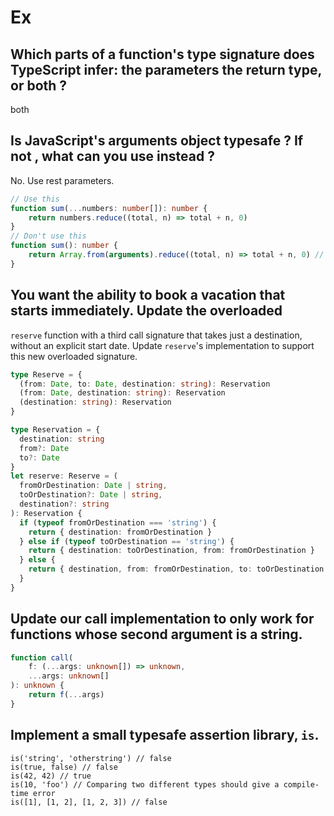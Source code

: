 # Ex
## Which parts of a function's type signature does TypeScript infer: the parameters the return type, or both ?
both

## Is JavaScript's arguments object typesafe ? If not , what can you use instead ?
No.
Use rest parameters.

```ts
// Use this
function sum(...numbers: number[]): number {
    return numbers.reduce((total, n) => total + n, 0)
}
// Don't use this
function sum(): number {
    return Array.from(arguments).reduce((total, n) => total + n, 0) // (parameter) n: any
}
```

## You want the ability to book a vacation that starts immediately. Update the overloaded
`reserve` function with a third call signature that takes just a destination, without an explicit start date.
Update `reserve`'s implementation to support this new overloaded signature.

```ts
type Reserve = {
  (from: Date, to: Date, destination: string): Reservation
  (from: Date, destination: string): Reservation
  (destination: string): Reservation
}

type Reservation = {
  destination: string
  from?: Date
  to?: Date
}
let reserve: Reserve = (
  fromOrDestination: Date | string,
  toOrDestination?: Date | string,
  destination?: string
): Reservation {
  if (typeof fromOrDestination === 'string') {
    return { destination: fromOrDestination }
  } else if (typeof toOrDestination == 'string') {
    return { destination: toOrDestination, from: fromOrDestination }
  } else {
    return { destination, from: fromOrDestination, to: toOrDestination }
  }
}
```

## Update our call implementation to only work for functions whose second argument is  a string.

```ts
function call(
    f: (...args: unknown[]) => unknown,
    ...args: unknown[]
): unknown {
    return f(...args)
}
```

## Implement a small typesafe assertion library, `is`.

```
is('string', 'otherstring') // false
is(true, false) // false
is(42, 42) // true
is(10, 'foo') // Comparing two different types should give a compile-time error
is([1], [1, 2], [1, 2, 3]) // false
```
